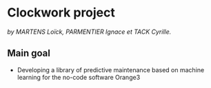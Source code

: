 # Clockwork project

*by MARTENS Loïck, PARMENTIER Ignace et TACK Cyrille.*

## Main goal

- Developing a library of predictive maintenance based on machine learning for the no-code software Orange3
